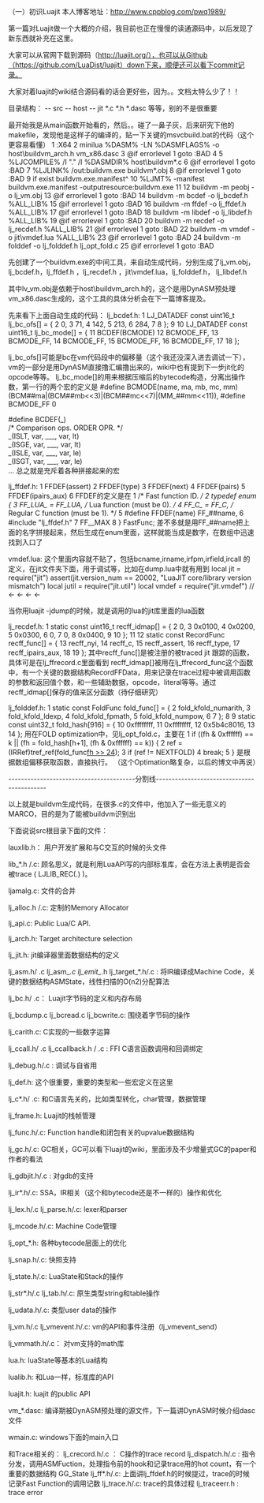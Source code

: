 （一）初识Luajit
本人博客地址：http://www.cppblog.com/pwq1989/

第一篇对Luajit做一个大概的介绍，我目前也正在慢慢的读通源码中，以后发现了新东西就补充在这里。

大家可以从官网下载到源码（http://luajit.org/），也可以从Github（https://github.com/LuaDist/luajit）down下来，顺便还可以看下commit记录。

大家对着luajit的wiki结合源码看的话会更好些，因为。。文档太特么少了！！

目录结构：
-- src
    -- host
    -- jit
    *.c
    *.h
    *.dasc
等等，别的不是很重要

最开始我是从main函数开始看的，然后。。碰了一鼻子灰，后来研究下他的makefile，发现他是这样子的编译的，贴一下关键的msvcbuild.bat的代码（这个更容易看懂）
 1 :X64
 2 minilua %DASM% -LN %DASMFLAGS% -o host\buildvm_arch.h vm_x86.dasc
 3 @if errorlevel 1 goto :BAD
 4 
 5 %LJCOMPILE% /I "." /I %DASMDIR% host\buildvm*.c
 6 @if errorlevel 1 goto :BAD
 7 %LJLINK% /out:buildvm.exe buildvm*.obj
 8 @if errorlevel 1 goto :BAD
 9 if exist buildvm.exe.manifest^
10   %LJMT% -manifest buildvm.exe.manifest -outputresource:buildvm.exe
11 
12 buildvm -m peobj -o lj_vm.obj
13 @if errorlevel 1 goto :BAD
14 buildvm -m bcdef -o lj_bcdef.h %ALL_LIB%
15 @if errorlevel 1 goto :BAD
16 buildvm -m ffdef -o lj_ffdef.h %ALL_LIB%
17 @if errorlevel 1 goto :BAD
18 buildvm -m libdef -o lj_libdef.h %ALL_LIB%
19 @if errorlevel 1 goto :BAD
20 buildvm -m recdef -o lj_recdef.h %ALL_LIB%
21 @if errorlevel 1 goto :BAD
22 buildvm -m vmdef -o jit\vmdef.lua %ALL_LIB%
23 @if errorlevel 1 goto :BAD
24 buildvm -m folddef -o lj_folddef.h lj_opt_fold.c
25 @if errorlevel 1 goto :BAD

先创建了一个buildvm.exe的中间工具，来自动生成代码，分别生成了lj_vm.obj，lj_bcdef.h，lj_ffdef.h ，lj_recdef.h ，jit\vmdef.lua，lj_folddef.h， lj_libdef.h

其中lv_vm.obj是依赖于host\buildvm_arch.h的，这个是用DynASM预处理vm_x86.dasc生成的，这个工具的具体分析会在下一篇博客提及。

先来看下上面自动生成的代码：
lj_bcdef.h:
 1 LJ_DATADEF const uint16_t lj_bc_ofs[] = {
 2 0,
 3 71,
 4 142,
 5 213,
 6 284,
 7 
 8 };
 9 
10 LJ_DATADEF const uint16_t lj_bc_mode[] = {
11 BCDEF(BCMODE)
12 BCMODE_FF,
13 BCMODE_FF,
14 BCMODE_FF,
15 BCMODE_FF,
16 BCMODE_FF,
17 
18 };

lj_bc_ofs[]可能是bc在vm代码段中的偏移量（这个我还没深入进去调试一下），vm的一部分是用DynASM直接撸汇编撸出来的，wiki中也有提到下一步jit化的opcode等等。
lj_bc_mode[]的用来根据压缩后的bytecode构造，分离出操作数，第一行的两个宏的定义是
#define BCMODE(name, ma, mb, mc, mm) \
  (BCM##ma|(BCM##mb<<3)|(BCM##mc<<7)|(MM_##mm<<11)),
#define BCMODE_FF	0

#define BCDEF(_) \
  /* Comparison ops. ORDER OPR. */ \
  _(ISLT,	var,	___,	var,	lt) \
  _(ISGE,	var,	___,	var,	lt) \
  _(ISLE,	var,	___,	var,	le) \
  _(ISGT,	var,	___,	var,	le) \
...
总之就是充斥着各种拼接起来的宏

lj_ffdef.h:
1 FFDEF(assert)
2 FFDEF(type)
3 FFDEF(next)
4 FFDEF(pairs)
5 FFDEF(ipairs_aux)
6 
FFDEF的定义是在
1 /* Fast function ID. */
2 typedef enum {
3   FF_LUA_ = FF_LUA,    /* Lua function (must be 0). */
4   FF_C_ = FF_C,        /* Regular C function (must be 1). */
5 #define FFDEF(name)    FF_##name,
6 #include "lj_ffdef.h"
7   FF__MAX
8 } FastFunc;
差不多就是用FF_##name把上面的名字拼接起来，然后生成在enum里面，这样就能当成是数字，在数组中迅速找到入口了

vmdef.lua:
这个里面内容就不贴了，包括bcname,irname,irfpm,irfield,ircall 的定义，在jit文件夹下面，用于调试等，比如在dump.lua中就有用到
local jit = require("jit")
assert(jit.version_num == 20002, "LuaJIT core/library version mismatch")
local jutil = require("jit.util")
local vmdef = require("jit.vmdef")  // ← ← ← ←

当你用luajit -jdump的时候，就是调用的lua的jit库里面的lua函数

lj_recdef.h:
 1 static const uint16_t recff_idmap[] = {
 2 0,
 3 0x0100,
 4 0x0200,
 5 0x0300,
 6 0,
 7 0,
 8 0x0400,
 9 
10 };
11 
12 static const RecordFunc recff_func[] = {
13 recff_nyi,
14 recff_c,
15 recff_assert,
16 recff_type,
17 recff_ipairs_aux,
18 
19 };
其中recff_func[]是被注册的被traced jit 跟踪的函数，具体可是在lj_ffrecord.c里面看到
recff_idmap[]被用在lj_ffrecord_func这个函数中，有一个关键的数据结构RecordFFData，用来记录在trace过程中被调用函数的参数和返回值个数，和一些辅助数据，opcode，literal等等。通过recff_idmap[]保存的值来区分函数（待仔细研究）


lj_folddef.h:
 1 static const FoldFunc fold_func[] = {
 2   fold_kfold_numarith,
 3   fold_kfold_ldexp,
 4   fold_kfold_fpmath,
 5   fold_kfold_numpow,
 6 
 7 };
 8 
 9 static const uint32_t fold_hash[916] = {
10 0xffffffff,
11 0xffffffff,
12 0x5b4c8016,
13 
14 };
用在FOLD optimization中，见lj_opt_fold.c，主要在
1 if ((fh & 0xffffff) == k || (fh = fold_hash[h+1], (fh & 0xffffff) == k)) {
2       ref = (IRRef)tref_ref(fold_func[fh >> 24](J));
3       if (ref != NEXTFOLD)
4     break;
5     }
是根据数组偏移获取函数，直接执行。
（这个Optimation略复杂，以后的博文中再说）

----------------------------------------分割线-------------------------------------------

以上就是buildvm生成代码，在很多.c的文件中，他加入了一些无意义的MARCO，目的是为了能被buildvm识别出

下面说说src根目录下面的文件：

lauxlib.h：
用户开发扩展和与C交互的时候的头文件

lib_*.h /.c:
顾名思义，就是利用LuaAPI写的内部标准库，会在方法上表明是否会被trace ( LJLIB_REC(.) )。

ljamalg.c:
文件的合并

lj_alloc.h /.c:
定制的Memory Allocator

lj_api.c:
Public Lua/C API.

lj_arch.h:
Target architecture selection

lj_jit.h:
jit编译器里面数据结构的定义

lj_asm.h/ .c  lj_asm_*.c lj_emit_*.h lj_target_*.h/.c :
将IR编译成Machine Code，关键的数据结构ASMState，线性扫描的O(n2)分配算法

lj_bc.h/ .c：
Luajit字节码的定义和内存布局

lj_bcdump.c lj_bcread.c  lj_bcwrite.c:
围绕着字节码的操作

lj_carith.c:
C实现的一些数字运算

lj_ccall.h/ .c  lj_ccallback.h / .c :
FFI C语言函数调用和回调绑定

lj_debug.h/.c :
调试与自省用

lj_def.h:
这个很重要，重要的类型和一些宏定义在这里

lj_c*.h/ .c:
和C语言先关的，比如类型转化，char管理，数据管理

lj_frame.h:
Luajit的栈帧管理

lj_func.h/.c:
Function handle和闭包有关的upvalue数据结构

lj_gc.h/.c:
GC相关，GC可以看下luajit的wiki，里面涉及不少增量式GC的paper和作者的看法

lj_gdbjit.h/.c :
对gdb的支持

lj_ir*.h/.c:
SSA，IR相关（这个和bytecode还是不一样的）操作和优化

lj_lex.h/.c  lj_parse.h/.c:
lexer和parser

lj_mcode.h/.c:
Machine Code管理

lj_opt_*.h:
各种bytecode层面上的优化

lj_snap.h/.c:
快照支持

lj_state.h/.c:
LuaState和Stack的操作

lj_str*.h/.c  lj_tab.h/.c:
原生类型string和table操作

lj_udata.h/.c:
类型user data的操作

lj_vm.h/.c  lj_vmevent.h/.c:
vm的API和事件注册（lj_vmevent_send）

lj_vmmath.h/.c：
对vm支持的math库

lua.h:
luaState等基本的Lua结构

lualib.h:
和Lua一样，标准库的API

luajit.h:
luajit 的public API

vm_*.dasc:
编译期被DynASM预处理的源文件，下一篇讲DynASM时候介绍dasc文件

wmain.c:
windows下面的main入口

和Trace相关的：
lj_crecord.h/.c  ： C操作的trace record
lj_dispatch.h/.c :  指令分发，调用ASMFuction，处理指令前的hook和记录trace用的hot count，有一个重要的数据结构 GG_State
lj_ff*.h/.c: 上面讲lj_ffdef.h的时候提过，trace的时候 记录Fast Function的调用记数
lj_trace.h/.c: trace的具体过程
lj_traceerr.h : trace error